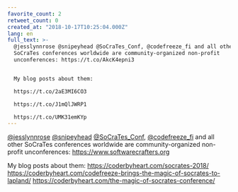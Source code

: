 ```yaml
---
favorite_count: 2
retweet_count: 0
created_at: "2018-10-17T10:25:04.000Z"
lang: en
full_text: >-
  @jesslynnrose @snipeyhead @SoCraTes_Conf, @codefreeze_fi and all other
  SoCraTes conferences worldwide are community-organized non-profit
  unconferences: https://t.co/AkcK4epni3


  My blog posts about them: 

  https://t.co/2aE3MI6CO3

  https://t.co/J1mQlJWRP1

  https://t.co/UMK31emKYp
---
```


[@jesslynnrose](https://twitter.com/jesslynnrose)
[@snipeyhead](https://twitter.com/snipeyhead)
[@SoCraTes_Conf](https://twitter.com/SoCraTes_Conf),
[@codefreeze_fi](https://twitter.com/codefreeze_fi) and all other SoCraTes
conferences worldwide are community-organized non-profit unconferences:
<https://www.softwarecrafters.org>

My blog posts about them: <https://coderbyheart.com/socrates-2018/>
<https://coderbyheart.com/codefreeze-brings-the-magic-of-socrates-to-lapland/>
<https://coderbyheart.com/the-magic-of-socrates-conference/>
